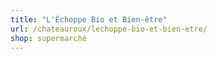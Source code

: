 ```yaml
---
title: "L'Échoppe Bio et Bien-être"
url: /chateauroux/lechoppe-bio-et-bien-etre/
shop: supermarché
---
```

